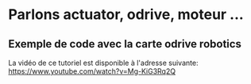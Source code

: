 # Parlons actuator, odrive, moteur ...
## Exemple de code avec la carte odrive robotics

La vidéo de ce tutoriel est disponible à l'adresse suivante: https://www.youtube.com/watch?v=Mg-KiG3Rq2Q


